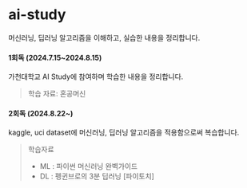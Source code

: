 # ai-study

머신러닝, 딥러닝 알고리즘을 이해하고, 실습한 내용을 정리합니다.  

#### 1회독 (2024.7.15~2024.8.15)
가천대학교 AI Study에 참여하며 학습한 내용을 정리합니다.
> 학습 자료: 혼공머신

#### 2회독 (2024.8.22~)
kaggle, uci dataset에 머신러닝, 딥러닝 알고리즘을 적용함으로써 복습합니다.
> 학습자료
> - ML : 파이썬 머신러닝 완벽가이드
> - DL : 펭귄브로의 3분 딥러닝 [파이토치]
